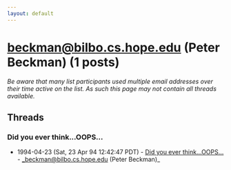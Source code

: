 ```yaml
---
layout: default
---
```


# beckman@bilbo.cs.hope.edu (Peter Beckman) (1 posts)

_Be aware that many list participants used multiple email addresses over their time active on the list. As such this page may not contain all threads available._

## Threads

### Did you ever think...OOPS...
+ 1994-04-23 (Sat, 23 Apr 94 12:42:47 PDT) - [Did you ever think...OOPS...](/archive/1994/04/ef783d547ee2bbc0cfa9d6e36361507276d955cb476cb5b272477b011372f5a7) - _beckman@bilbo.cs.hope.edu (Peter Beckman)_

